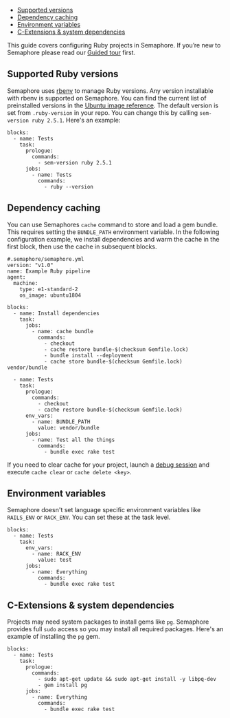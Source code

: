 * [Supported versions](#supported-versions)
* [Dependency caching](#dependency-caching)
* [Environment variables](#environment-variables)
* [C-Extensions & system dependencies](#c-extensions-system-dependendices)

This guide covers configuring Ruby projects in Semaphore.
If you’re new to Semaphore please read our
[Guided tour](https://docs.semaphoreci.com/article/77-getting-started) first.

## Supported Ruby versions

Semaphore uses [rbenv](https://github.com/rbenv/rbenv) to manage
Ruby versions. Any version installable with rbenv is supported on
Semaphore. You can find the current list of preinstalled versions in the
[Ubuntu image reference](https://docs.semaphoreci.com/article/32-ubuntu-1804-image#ruby).
The default version is set from `.ruby-version` in your repo.
You can change this by calling `sem-version ruby 2.5.1`.
Here's an example:

<pre><code class="language-yaml">blocks:
  - name: Tests
    task:
      prologue:
        commands:
          - sem-version ruby 2.5.1
      jobs:
        - name: Tests
          commands:
            - ruby --version
</code></pre>

## Dependency caching

You can use Semaphores `cache` command to store and load a gem bundle.
This requires setting the `BUNDLE_PATH` environment variable. In the following
configuration example, we install dependencies and warm the cache in the first
block, then use the cache in subsequent blocks.

<pre><code class="language-yaml">#.semaphore/semaphore.yml
version: "v1.0"
name: Example Ruby pipeline
agent:
  machine:
    type: e1-standard-2
    os_image: ubuntu1804

blocks:
  - name: Install dependencies
    task:
      jobs:
        - name: cache bundle
          commands:
            - checkout
            - cache restore bundle-$(checksum Gemfile.lock)
            - bundle install --deployment
            - cache store bundle-$(checksum Gemfile.lock) vendor/bundle

  - name: Tests
    task:
      prologue:
        commands:
          - checkout
          - cache restore bundle-$(checksum Gemfile.lock)
      env_vars:
        - name: BUNDLE_PATH
          value: vendor/bundle
      jobs:
        - name: Test all the things
          commands:
            - bundle exec rake test
</code></pre>

If you need to clear cache for your project, launch a
[debug session](https://docs.semaphoreci.com/article/75-debugging-with-ssh-access)
and execute `cache clear` or `cache delete <key>`.

## Environment variables

Semaphore doesn't set language specific environment variables like
`RAILS_ENV` or `RACK_ENV`. You can set these at the task level.

<pre><code class="language-yaml">blocks:
  - name: Tests
    task:
      env_vars:
        - name: RACK_ENV
          value: test
      jobs:
        - name: Everything
          commands:
            - bundle exec rake test
</code></pre>

## C-Extensions & system dependencies

Projects may need system packages to install gems like `pg`. Semaphore provides
full `sudo` access so you may install all required packages. Here's an
example of installing the `pg` gem.

<pre><code class="language-yaml">blocks:
  - name: Tests
    task:
      prologue:
        commands:
          - sudo apt-get update && sudo apt-get install -y libpq-dev
          - gem install pg
      jobs:
        - name: Everything
          commands:
            - bundle exec rake test
</code></pre>
